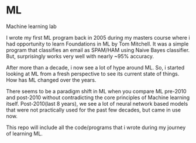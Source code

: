 # ML
Machine learning lab

I wrote my first ML program back in 2005 during my masters course where i had opportunity to learn Foundations in ML by Tom Mitchell. 
It was a simple program that classifies an email as SPAM/HAM using Naive Bayes classifier. But, surprisingly works very well
with nearly ~95% accuracy.

After more than a decade, i now see a lot of hype around ML. 
So, i started looking at ML from a fresh perspective to see its current state of things. How has ML changed over the years.

There seems to be a paradigm shift in ML when you compare ML pre-2010 and post-2010 without contradicting the core principles
of Machine learning itself.
Post-2010(last 8 years), we see a lot of neural network based models that were not practically used for the past few decades, but came in use now.

This repo will include all the code/programs that i wrote during my journey of learning ML.
